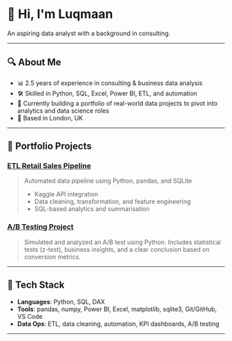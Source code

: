 # 👋 Hi, I'm Luqmaan

An aspiring data analyst with a background in consulting.

---

## 🔍 About Me

- 📊 2.5 years of experience in consulting & business data analysis
- 🛠️ Skilled in Python, SQL, Excel, Power BI, ETL, and automation
- 🚀 Currently building a portfolio of real-world data projects to pivot into analytics and data science roles
- 📍 Based in London, UK

---

## 💼 Portfolio Projects

### [ETL Retail Sales Pipeline](https://github.com/Luqmaan2000/etl-retail-sales-pipeline)
> Automated data pipeline using Python, pandas, and SQLite  
> - Kaggle API integration  
> - Data cleaning, transformation, and feature engineering  
> - SQL-based analytics and summarisation

### [A/B Testing Project](https://github.com/Luqmaan2000/A-B-Testing-experimental-analysis)
>  Simulated and analyzed an A/B test using Python.
> Includes statistical tests (z-test), business insights, and a clear conclusion based on conversion metrics.


---

## 🧰 Tech Stack

- **Languages**: Python, SQL, DAX
- **Tools**: pandas, numpy, Power BI, Excel, matplotlib, sqlite3, Git/GitHub, VS Code
- **Data Ops**: ETL, data cleaning, automation, KPI dashboards, A/B testing

---

